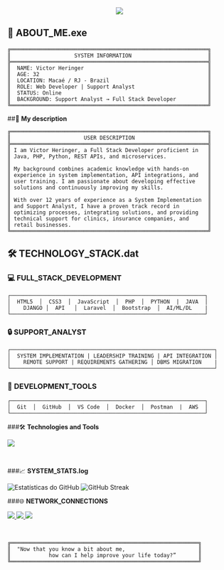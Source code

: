 <div align="center">
  <img src="https://readme-typing-svg.vercel.app/?color=ffffff&size=35&center=true&vCenter=true&width=1000&lines=CONNECTING+TO+SYSTEM...;INITIALIZING+PROTOCOLS...;HELLO,+I'M+Victor+Heringer;WEB+DEVELOPER+%7C+SUPPORT+ANALYST+;WELCOME+TO+THE+MATRIX+:%20" />
</div>

## 🖤 **ABOUT_ME.exe**

```
╔══════════════════════════════════════════════════════════════╗
║                    SYSTEM INFORMATION                        ║
╠══════════════════════════════════════════════════════════════╣
║  NAME: Victor Heringer                                       ║
║  AGE: 32                                                     ║
║  LOCATION: Macaé / RJ - Brazil                               ║
║  ROLE: Web Developer | Support Analyst                       ║
║  STATUS: Online                                              ║
║  BACKGROUND: Support Analyst → Full Stack Developer          ║
╚══════════════════════════════════════════════════════════════╝

```
##🪪 **My description**

```
╔══════════════════════════════════════════════════════════════╗
║                       USER DESCRIPTION                       ║
╠══════════════════════════════════════════════════════════════╣
║ I am Victor Heringer, a Full Stack Developer proficient in   ║
║ Java, PHP, Python, REST APIs, and microservices.             ║
║                                                              ║
║ My background combines academic knowledge with hands-on      ║
║ experience in system implementation, API integrations, and   ║
║ user training. I am passionate about developing effective    ║
║ solutions and continuously improving my skills.              ║
║                                                              ║
║ With over 12 years of experience as a System Implementation  ║
║ and Support Analyst, I have a proven track record in         ║
║ optimizing processes, integrating solutions, and providing   ║
║ technical support for clinics, insurance companies, and      ║
║ retail businesses.                                           ║
╚══════════════════════════════════════════════════════════════╝
```


## 🛠️ **TECHNOLOGY_STACK.dat**

### 💻 **FULL_STACK_DEVELOPMENT**
```
┌─────────────────────────────────────────────────────────────┐
│  HTML5  │  CSS3  │  JavaScript  │  PHP  │  PYTHON  |  JAVA  │
│    DJANGO │  API   │  Laravel  │  Bootstrap  │  AI/ML/DL    |
└─────────────────────────────────────────────────────────────┘
```

### 🔒 **SUPPORT_ANALYST**
```
┌────────────────────────────────────────────────────────────────┐
│  SYSTEM IMPLEMENTATION | LEADERSHIP TRAINING | API INTEGRATION │
│    REMOTE SUPPORT | REQUIREMENTS GATHERING │ DBMS MIGRATION    |
└────────────────────────────────────────────────────────────────┘
```

### 🔧 **DEVELOPMENT_TOOLS**
```
┌─────────────────────────────────────────────────────────────┐
│  Git  │  GitHub  │  VS Code  │  Docker  │  Postman  |  AWS  │
└─────────────────────────────────────────────────────────────┘
```


###🛠️ **Technologies and Tools**

<p>
  <a href="https://skillicons.dev">
    <img src="https://skillicons.dev/icons?i=html,css,php,laravel,java,python,django,mysql,git,docker,aws" />
  </a>
</p>
<br>

###📈 **SYSTEM_STATS.log**

<p>
  <img src="https://github-readme-stats.vercel.app/api?username=victorlhr&show_icons=true&theme=tokyonight" alt="Estatísticas do GitHub"/>
  <img src="https://github-readme-streak-stats.herokuapp.com/?user=victorlhr&theme=tokyonight" alt="GitHub Streak"/>
</p>

###🌐 **NETWORK_CONNECTIONS**

<p>
  <a href="mailto:victor.lhro@gmail.com" target="_blank">
    <img src="https://img.shields.io/badge/Email-D14836?style=for-the-badge&logo=gmail&logoColor=white"/>
  </a>
  <a href="https://www.linkedin.com/in/victorlhr" target="_blank">
    <img src="https://img.shields.io/badge/LinkedIn-0A66C2?style=for-the-badge&logo=linkedin&logoColor=white"/>
  </a>
  <a href="https://github.com/victorlhr" target="_blank">
   <img src="https://img.shields.io/badge/GitHub-100000?style=for-the-badge&logo=github&logoColor=white"/>
  </a>
</p>
<br>

```
╔═══════════════════════════════════════════════════════════╗
║  "Now that you know a bit about me,                       ║
║            how can I help improve your life today?”       ║
╚═══════════════════════════════════════════════════════════╝
```
